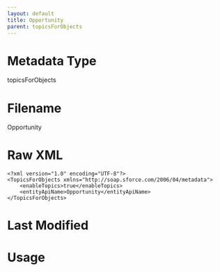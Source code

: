 ```yaml
---
layout: default
title: Opportunity
parent: topicsForObjects
---
```

# Metadata Type
topicsForObjects


# Filename 
Opportunity


# Raw XML
```
<?xml version="1.0" encoding="UTF-8"?>
<TopicsForObjects xmlns="http://soap.sforce.com/2006/04/metadata">
    <enableTopics>true</enableTopics>
    <entityApiName>Opportunity</entityApiName>
</TopicsForObjects>
```


# Last Modified


# Usage
